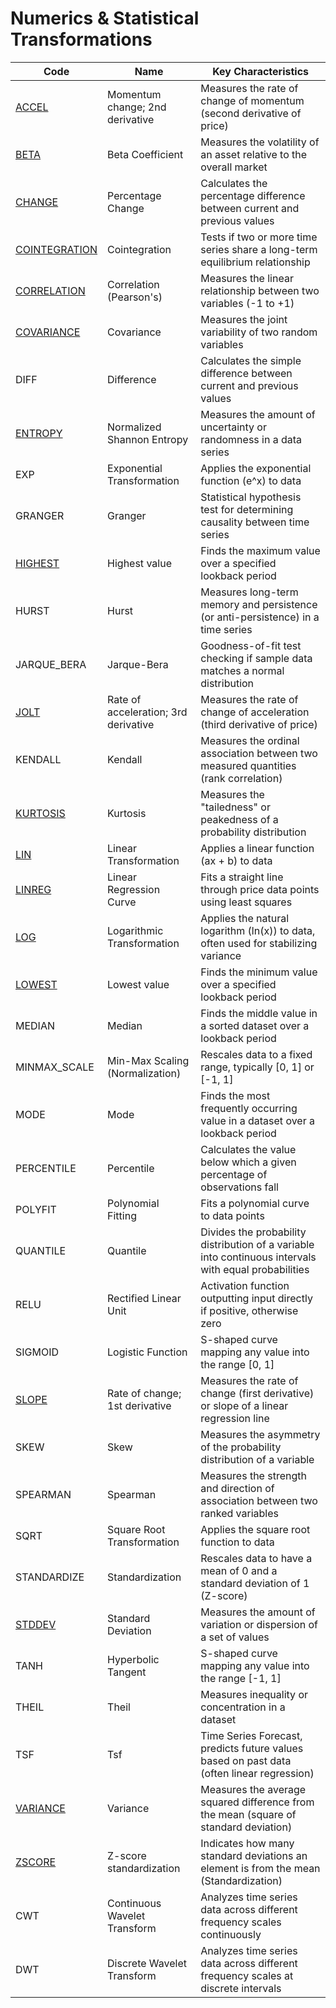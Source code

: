 # Numerics & Statistical Transformations

| Code | Name | Key Characteristics |
| --------------- | --------------------------------- | --------------------------------------------------------------------------------------- |
| [ACCEL](/indicators/numerics/accel.md) | Momentum change; 2nd derivative | Measures the rate of change of momentum (second derivative of price) |
| [BETA](/indicators/numerics/beta.md) | Beta Coefficient | Measures the volatility of an asset relative to the overall market |
| [CHANGE](/indicators/numerics/change.md) | Percentage Change | Calculates the percentage difference between current and previous values |
| [COINTEGRATION](/indicators/numerics/cointegration.md) | Cointegration | Tests if two or more time series share a long-term equilibrium relationship |
| [CORRELATION](/indicators/numerics/correlation.md) | Correlation (Pearson's) | Measures the linear relationship between two variables (-1 to +1) |
| [COVARIANCE](/indicators/numerics/covariance.md) | Covariance | Measures the joint variability of two random variables |
| DIFF | Difference | Calculates the simple difference between current and previous values |
| [ENTROPY](/indicators/numerics/entropy.md) | Normalized Shannon Entropy | Measures the amount of uncertainty or randomness in a data series |
| EXP | Exponential Transformation | Applies the exponential function (e^x) to data |
| GRANGER | Granger | Statistical hypothesis test for determining causality between time series |
| [HIGHEST](/indicators/numerics/highest.md) | Highest value | Finds the maximum value over a specified lookback period |
| HURST | Hurst | Measures long-term memory and persistence (or anti-persistence) in a time series |
| JARQUE_BERA | Jarque-Bera | Goodness-of-fit test checking if sample data matches a normal distribution |
| [JOLT](/indicators/numerics/jolt.md) | Rate of acceleration; 3rd derivative | Measures the rate of change of acceleration (third derivative of price) |
| KENDALL | Kendall | Measures the ordinal association between two measured quantities (rank correlation) |
| [KURTOSIS](/indicators/numerics/kurtosis.md) | Kurtosis | Measures the "tailedness" or peakedness of a probability distribution |
| [LIN](/indicators/numerics/lin.md) | Linear Transformation | Applies a linear function (ax + b) to data |
| [LINREG](/indicators/numerics/linreg.md) | Linear Regression Curve | Fits a straight line through price data points using least squares |
| [LOG](/indicators/numerics/log.md) | Logarithmic Transformation | Applies the natural logarithm (ln(x)) to data, often used for stabilizing variance |
| [LOWEST](/indicators/numerics/lowest.md) | Lowest value | Finds the minimum value over a specified lookback period |
| MEDIAN | Median | Finds the middle value in a sorted dataset over a lookback period |
| MINMAX_SCALE | Min-Max Scaling (Normalization) | Rescales data to a fixed range, typically [0, 1] or [-1, 1] |
| MODE | Mode | Finds the most frequently occurring value in a dataset over a lookback period |
| PERCENTILE | Percentile | Calculates the value below which a given percentage of observations fall |
| POLYFIT | Polynomial Fitting | Fits a polynomial curve to data points |
| QUANTILE | Quantile | Divides the probability distribution of a variable into continuous intervals with equal probabilities |
| RELU | Rectified Linear Unit | Activation function outputting input directly if positive, otherwise zero |
| SIGMOID | Logistic Function | S-shaped curve mapping any value into the range [0, 1] |
| [SLOPE](/indicators/numerics/slope.md) | Rate of change; 1st derivative | Measures the rate of change (first derivative) or slope of a linear regression line |
| SKEW | Skew | Measures the asymmetry of the probability distribution of a variable |
| SPEARMAN | Spearman | Measures the strength and direction of association between two ranked variables |
| SQRT | Square Root Transformation | Applies the square root function to data |
| STANDARDIZE | Standardization | Rescales data to have a mean of 0 and a standard deviation of 1 (Z-score) |
| [STDDEV](/indicators/numerics/stddev.md) | Standard Deviation | Measures the amount of variation or dispersion of a set of values |
| TANH | Hyperbolic Tangent | S-shaped curve mapping any value into the range [-1, 1] |
| THEIL | Theil | Measures inequality or concentration in a dataset |
| TSF | Tsf | Time Series Forecast, predicts future values based on past data (often linear regression) |
| [VARIANCE](/indicators/numerics/variance.md) | Variance | Measures the average squared difference from the mean (square of standard deviation) |
| [ZSCORE](/indicators/numerics/zscore.md) | Z-score standardization | Indicates how many standard deviations an element is from the mean (Standardization) |
| CWT | Continuous Wavelet Transform | Analyzes time series data across different frequency scales continuously |
| DWT | Discrete Wavelet Transform | Analyzes time series data across different frequency scales at discrete intervals |

